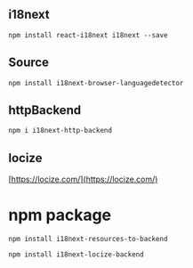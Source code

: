 ## i18next

```
npm install react-i18next i18next --save
```

## Source

```
npm install i18next-browser-languagedetector
```

## httpBackend
```
npm i i18next-http-backend
```
## locize

[https://locize.com/](https://locize.com/)

# npm package
```
npm install i18next-resources-to-backend
```
```
npm install i18next-locize-backend
```
